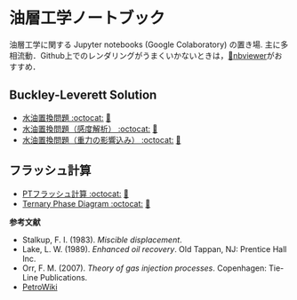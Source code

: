 # 油層工学ノートブック

油層工学に関する Jupyter notebooks (Google Colaboratory) の置き場. 主に多相流動．Github上でのレンダリングがうまくいかないときは，[:page_facing_up:nbviewer](https://nbviewer.jupyter.org)がおすすめ．


## Buckley-Leverett Solution

- [水油置換問題 :octocat:](/colab/Buckley_Leverett_Basic_Sensitivity.ipynb)
[:page_facing_up:](https://nbviewer.jupyter.org/github/mayuneko-re/notebook/blob/master/colab/Buckley_Leverett_Basic.ipynb)
- [水油置換問題（感度解析） :octocat:](/colab/Buckley_Leverett_Basic_Sensitivity.ipynb)
[:page_facing_up:](https://nbviewer.jupyter.org/github/mayuneko-re/notebook/blob/master/colab/Buckley_Leverett_Basic_Sensitivity.ipynb)
- [水油置換問題（重力の影響込み） :octocat:](/colab/Buckley_Leverett_Gravity.ipynb)
[:page_facing_up:](https://nbviewer.jupyter.org/github/mayuneko-re/notebook/blob/master/colab/Buckley_Leverett_Gravity.ipynb)

## フラッシュ計算

- [PTフラッシュ計算 :octocat:](/colab/PT_Flash_Calculation.ipynb)
[:page_facing_up:](https://nbviewer.jupyter.org/github/mayuneko-re/notebook/blob/master/colab/PT_Flash_Calculation.ipynb)
- [Ternary Phase Diagram :octocat:](/colab/Ternary_Phase_Diagram.ipynb)
[:page_facing_up:](https://nbviewer.jupyter.org/github/mayuneko-re/notebook/blob/master/colab/Ternary_Phase_Diagram.ipynb)






**参考文献**

*   Stalkup, F. I. (1983). *Miscible displacement*.
*   Lake, L. W. (1989). *Enhanced oil recovery*. Old Tappan, NJ: Prentice Hall Inc.
*   Orr, F. M. (2007). *Theory of gas injection processes*. Copenhagen: Tie-Line Publications.
*   [PetroWiki](https://petrowiki.org/PetroWiki)
